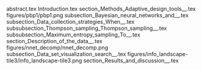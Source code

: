 abstract.tex
Introduction.tex
section_Methods_Adaptive_design_tools__.tex
figures/pbp1/pbp1.png
subsection_Bayesian_neural_networks_and__.tex
subsection_Data_collection_strategies_When__.tex
subsubsection_Thompson_sampling_Thompson_sampling__.tex
subsubsection_Maximum_entropy_sampling_To__.tex
section_Description_of_the_data__.tex
figures/nnet_decomp/nnet_decomp.png
subsection_Data_set_visualization_search__.tex
figures/info_landscape-tile3/info_landscape-tile3.png
section_Results_and_discussion__.tex
